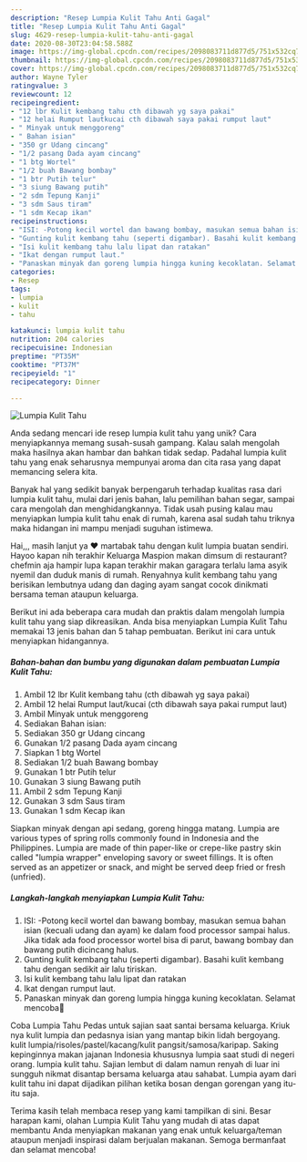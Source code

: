 ```yaml
---
description: "Resep Lumpia Kulit Tahu Anti Gagal"
title: "Resep Lumpia Kulit Tahu Anti Gagal"
slug: 4629-resep-lumpia-kulit-tahu-anti-gagal
date: 2020-08-30T23:04:58.588Z
image: https://img-global.cpcdn.com/recipes/2098083711d877d5/751x532cq70/lumpia-kulit-tahu-foto-resep-utama.jpg
thumbnail: https://img-global.cpcdn.com/recipes/2098083711d877d5/751x532cq70/lumpia-kulit-tahu-foto-resep-utama.jpg
cover: https://img-global.cpcdn.com/recipes/2098083711d877d5/751x532cq70/lumpia-kulit-tahu-foto-resep-utama.jpg
author: Wayne Tyler
ratingvalue: 3
reviewcount: 12
recipeingredient:
- "12 lbr Kulit kembang tahu cth dibawah yg saya pakai"
- "12 helai Rumput lautkucai cth dibawah saya pakai rumput laut"
- " Minyak untuk menggoreng"
- " Bahan isian"
- "350 gr Udang cincang"
- "1/2 pasang Dada ayam cincang"
- "1 btg Wortel"
- "1/2 buah Bawang bombay"
- "1 btr Putih telur"
- "3 siung Bawang putih"
- "2 sdm Tepung Kanji"
- "3 sdm Saus tiram"
- "1 sdm Kecap ikan"
recipeinstructions:
- "ISI: -Potong kecil wortel dan bawang bombay, masukan semua bahan isian (kecuali udang dan ayam) ke dalam food processor sampai halus. Jika tidak ada food processor wortel bisa di parut, bawang bombay dan bawang putih dicincang halus."
- "Gunting kulit kembang tahu (seperti digambar). Basahi kulit kembang tahu dengan sedikit air lalu tiriskan."
- "Isi kulit kembang tahu lalu lipat dan ratakan"
- "Ikat dengan rumput laut."
- "Panaskan minyak dan goreng lumpia hingga kuning kecoklatan. Selamat mencoba🌻"
categories:
- Resep
tags:
- lumpia
- kulit
- tahu

katakunci: lumpia kulit tahu 
nutrition: 204 calories
recipecuisine: Indonesian
preptime: "PT35M"
cooktime: "PT37M"
recipeyield: "1"
recipecategory: Dinner

---
```



![Lumpia Kulit Tahu](https://img-global.cpcdn.com/recipes/2098083711d877d5/751x532cq70/lumpia-kulit-tahu-foto-resep-utama.jpg)

Anda sedang mencari ide resep lumpia kulit tahu yang unik? Cara menyiapkannya memang susah-susah gampang. Kalau salah mengolah maka hasilnya akan hambar dan bahkan tidak sedap. Padahal lumpia kulit tahu yang enak seharusnya mempunyai aroma dan cita rasa yang dapat memancing selera kita.

Banyak hal yang sedikit banyak berpengaruh terhadap kualitas rasa dari lumpia kulit tahu, mulai dari jenis bahan, lalu pemilihan bahan segar, sampai cara mengolah dan menghidangkannya. Tidak usah pusing kalau mau menyiapkan lumpia kulit tahu enak di rumah, karena asal sudah tahu triknya maka hidangan ini mampu menjadi suguhan istimewa.

Hai,,, masih lanjut ya ❤️ martabak tahu dengan kulit lumpia buatan sendiri. Hayoo kapan nih terakhir Keluarga Maspion makan dimsum di restaurant? chefmin aja hampir lupa kapan terakhir makan garagara terlalu lama asyik nyemil dan duduk manis di rumah. Renyahnya kulit kembang tahu yang berisikan lembutnya udang dan daging ayam sangat cocok dinikmati bersama teman ataupun keluarga.


Berikut ini ada beberapa cara mudah dan praktis dalam mengolah lumpia kulit tahu yang siap dikreasikan. Anda bisa menyiapkan Lumpia Kulit Tahu memakai 13 jenis bahan dan 5 tahap pembuatan. Berikut ini cara untuk menyiapkan hidangannya.

<!--inarticleads1-->

##### Bahan-bahan dan bumbu yang digunakan dalam pembuatan Lumpia Kulit Tahu:

1. Ambil 12 lbr Kulit kembang tahu (cth dibawah yg saya pakai)
1. Ambil 12 helai Rumput laut/kucai (cth dibawah saya pakai rumput laut)
1. Ambil  Minyak untuk menggoreng
1. Sediakan  Bahan isian:
1. Sediakan 350 gr Udang cincang
1. Gunakan 1/2 pasang Dada ayam cincang
1. Siapkan 1 btg Wortel
1. Sediakan 1/2 buah Bawang bombay
1. Gunakan 1 btr Putih telur
1. Gunakan 3 siung Bawang putih
1. Ambil 2 sdm Tepung Kanji
1. Gunakan 3 sdm Saus tiram
1. Gunakan 1 sdm Kecap ikan


Siapkan minyak dengan api sedang, goreng hingga matang. Lumpia are various types of spring rolls commonly found in Indonesia and the Philippines. Lumpia are made of thin paper-like or crepe-like pastry skin called &#34;lumpia wrapper&#34; enveloping savory or sweet fillings. It is often served as an appetizer or snack, and might be served deep fried or fresh (unfried). 

<!--inarticleads2-->

##### Langkah-langkah menyiapkan Lumpia Kulit Tahu:

1. ISI: -Potong kecil wortel dan bawang bombay, masukan semua bahan isian (kecuali udang dan ayam) ke dalam food processor sampai halus. Jika tidak ada food processor wortel bisa di parut, bawang bombay dan bawang putih dicincang halus.
1. Gunting kulit kembang tahu (seperti digambar). Basahi kulit kembang tahu dengan sedikit air lalu tiriskan.
1. Isi kulit kembang tahu lalu lipat dan ratakan
1. Ikat dengan rumput laut.
1. Panaskan minyak dan goreng lumpia hingga kuning kecoklatan. Selamat mencoba🌻


Coba Lumpia Tahu Pedas untuk sajian saat santai bersama keluarga. Kriuk nya kulit lumpia dan pedasnya isian yang mantap bikin lidah bergoyang. kulit lumpia/risoles/pastel/kacang/kulit pangsit/samosa/karipap. Saking kepinginnya makan jajanan Indonesia khususnya lumpia saat studi di negeri orang. lumpia kulit tahu. Sajian lembut di dalam namun renyah di luar ini sungguh nikmat disantap bersama keluarga atau sahabat. Lumpia ayam dari kulit tahu ini dapat dijadikan pilihan ketika bosan dengan gorengan yang itu-itu saja. 

Terima kasih telah membaca resep yang kami tampilkan di sini. Besar harapan kami, olahan Lumpia Kulit Tahu yang mudah di atas dapat membantu Anda menyiapkan makanan yang enak untuk keluarga/teman ataupun menjadi inspirasi dalam berjualan makanan. Semoga bermanfaat dan selamat mencoba!
